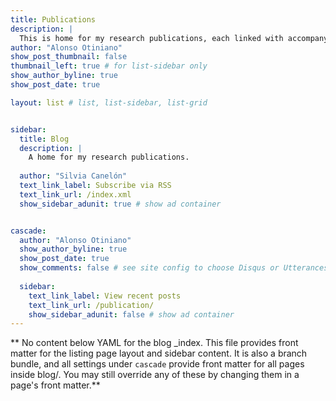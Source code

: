```yaml
---
title: Publications
description: |
  This is home for my research publications, each linked with accompanying preprints, posters, and/or news pieces.
author: "Alonso Otiniano"
show_post_thumbnail: false
thumbnail_left: true # for list-sidebar only
show_author_byline: true
show_post_date: true

layout: list # list, list-sidebar, list-grid


sidebar: 
  title: Blog
  description: |
    A home for my research publications.
    
  author: "Silvia Canelón"
  text_link_label: Subscribe via RSS
  text_link_url: /index.xml
  show_sidebar_adunit: true # show ad container


cascade:
  author: "Alonso Otiniano"
  show_author_byline: true
  show_post_date: true
  show_comments: false # see site config to choose Disqus or Utterances
  
  sidebar:
    text_link_label: View recent posts
    text_link_url: /publication/
    show_sidebar_adunit: false # show ad container
---
```


** No content below YAML for the blog _index. This file provides front matter for the listing page layout and sidebar content. It is also a branch bundle, and all settings under `cascade` provide front matter for all pages inside blog/. You may still override any of these by changing them in a page's front matter.**
